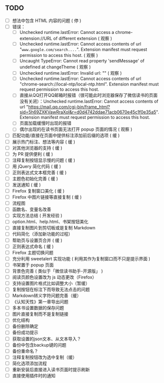 ## TODO

-   [ ] 想法中包含 HTML 内容的问题 ( 停 )
-   [ ] 错误：
  -   [ ] Unchecked runtime.lastError: Cannot access a chrome-extension://URL of different extension ( 观察 )
  -   [ ] Unchecked runtime.lastError: Cannot access contents of url "`www.google.com/search....`". Extension manifest must request permission to access this host. ( 观察 )
  -   [ ] Uncaught TypeError: Cannot read property 'sendMessage' of undefined at changeTheme ( 观察 )
  -   [ ] Unchecked runtime.lastError: Invalid url: "" ( 观察 )
  -   [ ] Unchecked runtime.lastError: Cannot access contents of url "chrome-search://local-ntp/local-ntp.html". Extension manifest must request permission to access this host.
  -   [ ] 直接从QQ打开QQ邮箱时报错（很可能此时浏览器保存了微信读书的页面没有关闭）：Unchecked runtime.lastError: Cannot access contents of url "https://mail.qq.com/cgi-bin/frame_html?sid=5h69ZXKVawRraXol&r=d0d4742ddae71acb0670e45c1f0e35a5". Extension manifest must request permission to access this host.
  -   [ ] 页面加载缓慢时出现的报错
  -   [ ] 偶尔出现的在读书页面无法打开 popup 页面的情况 ( 观察 )
-   [ ] 匹配功能/直接在页面中提供标注添加前后缀的选项 ( 缓 )
-   [ ] 展示热门标注、想法等内容 ( 缓 )
-   [ ] 对其他浏览器的支持 ( 缓 )
-   [ ] 为 PR 提供便利 ( 缓 )
-   [ ] 注释复制按钮显示慢的问题 ( 缓 )
-   [ ] 用 jQuery 简化代码 ( 缓 )
-   [ ] 正则表达式文本框完善 ( 缓 )
-   [ ] 主题色初始化完善 ( 缓 )
-   [ ] 发送通知 ( 缓 )
-   [ ] Firefox 复制窗口美化 ( 缓 )
-   [ ] Firefox 中图片链接等直接复制 ( 缓 )
-   [ ] 流程图
-   [ ] 函数名、变量名改善
-   [ ] 实现方法总结 ( 开发经验 )
-   [ ] option.html、help.html、书架按钮美化
-   [ ] 直接复制图片到剪切板或是复制 Markdown
-   [ ] 代码简化（添加新功能的过程）
-   [ ] 帮助页与设置页合并 ( 缓 )
-   [ ] 正则表达式命名 ( 缓 )
-   [ ] Firefox 主题切换问题
-   [ ] 充分利用 sweetalert 实现功能 ( 利用其作为复制窗口而不只是提示界面 )
-   [ ] 书架置于 popup 页面
-   [ ] 背景色完善 ( 类似于「微信读书助手-开源版」 )
-   [ ] 阅读页颜色设置改为 js 动态更改（Firefox）
-   [ ] 支持设置图片格式比如调整大小（暂缓）
-   [ ] 复制按钮在标注下而导致无法点击的问题
-   [ ] Markdown转义字符问题完善（缓）
-   [ ] 《认知天性》第一章导出问题
-   [ ] 多本书设置数据的保存问题
-   [ ] 图片直接复制而不是复制链接
-   [ ] 优化结构
-   [ ] 备份删除确定
-   [ ] 备份成功提示
-   [ ] 获取设置的json文本、从文本导入？
-   [ ] 备份中包含backup键的问题
-   [ ] 备份重命名？
-   [ ] 注释复制按钮改为选中复制（缓）
-   [ ] 简化选项添加流程
-   [ ] 重新安装后直接进入读书页面时提示刷新
-   [ ] 直接使用插件时的通知
